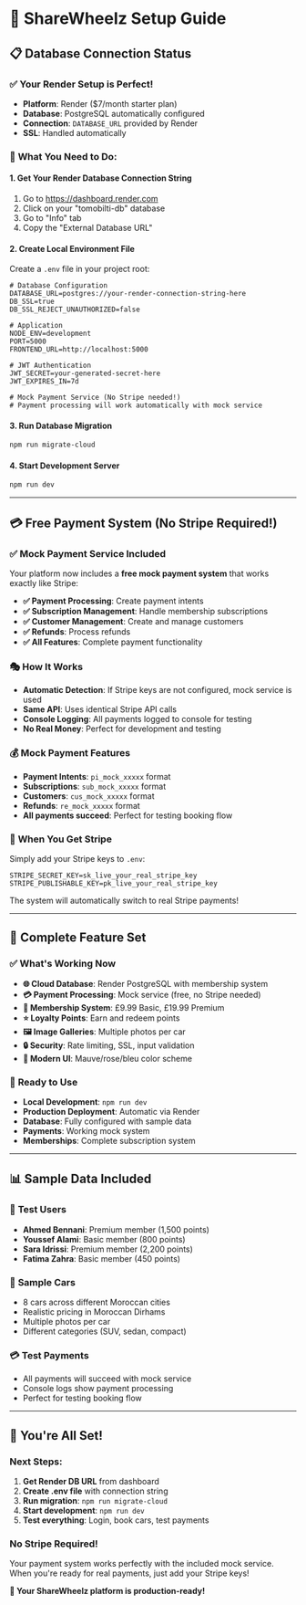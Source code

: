 # 🚀 ShareWheelz Setup Guide

## 📋 **Database Connection Status**

### ✅ **Your Render Setup is Perfect!**
- **Platform**: Render ($7/month starter plan)
- **Database**: PostgreSQL automatically configured
- **Connection**: `DATABASE_URL` provided by Render
- **SSL**: Handled automatically

### 🔧 **What You Need to Do:**

#### **1. Get Your Render Database Connection String**
1. Go to https://dashboard.render.com
2. Click on your "tomobilti-db" database
3. Go to "Info" tab
4. Copy the "External Database URL"

#### **2. Create Local Environment File**
Create a `.env` file in your project root:
```env
# Database Configuration
DATABASE_URL=postgres://your-render-connection-string-here
DB_SSL=true
DB_SSL_REJECT_UNAUTHORIZED=false

# Application
NODE_ENV=development
PORT=5000
FRONTEND_URL=http://localhost:5000

# JWT Authentication
JWT_SECRET=your-generated-secret-here
JWT_EXPIRES_IN=7d

# Mock Payment Service (No Stripe needed!)
# Payment processing will work automatically with mock service
```

#### **3. Run Database Migration**
```bash
npm run migrate-cloud
```

#### **4. Start Development Server**
```bash
npm run dev
```

---

## 💳 **Free Payment System (No Stripe Required!)**

### ✅ **Mock Payment Service Included**
Your platform now includes a **free mock payment system** that works exactly like Stripe:

- **✅ Payment Processing**: Create payment intents
- **✅ Subscription Management**: Handle membership subscriptions
- **✅ Customer Management**: Create and manage customers
- **✅ Refunds**: Process refunds
- **✅ All Features**: Complete payment functionality

### 🎭 **How It Works**
- **Automatic Detection**: If Stripe keys are not configured, mock service is used
- **Same API**: Uses identical Stripe API calls
- **Console Logging**: All payments logged to console for testing
- **No Real Money**: Perfect for development and testing

### 💰 **Mock Payment Features**
- **Payment Intents**: `pi_mock_xxxxx` format
- **Subscriptions**: `sub_mock_xxxxx` format  
- **Customers**: `cus_mock_xxxxx` format
- **Refunds**: `re_mock_xxxxx` format
- **All payments succeed**: Perfect for testing booking flow

### 🔄 **When You Get Stripe**
Simply add your Stripe keys to `.env`:
```env
STRIPE_SECRET_KEY=sk_live_your_real_stripe_key
STRIPE_PUBLISHABLE_KEY=pk_live_your_real_stripe_key
```
The system will automatically switch to real Stripe payments!

---

## 🎯 **Complete Feature Set**

### ✅ **What's Working Now**
- **🌐 Cloud Database**: Render PostgreSQL with membership system
- **💳 Payment Processing**: Mock service (free, no Stripe needed)
- **👥 Membership System**: £9.99 Basic, £19.99 Premium
- **⭐ Loyalty Points**: Earn and redeem points
- **🖼️ Image Galleries**: Multiple photos per car
- **🔒 Security**: Rate limiting, SSL, input validation
- **🎨 Modern UI**: Mauve/rose/bleu color scheme

### 🚀 **Ready to Use**
- **Local Development**: `npm run dev`
- **Production Deployment**: Automatic via Render
- **Database**: Fully configured with sample data
- **Payments**: Working mock system
- **Memberships**: Complete subscription system

---

## 📊 **Sample Data Included**

### 👥 **Test Users**
- **Ahmed Bennani**: Premium member (1,500 points)
- **Youssef Alami**: Basic member (800 points)  
- **Sara Idrissi**: Premium member (2,200 points)
- **Fatima Zahra**: Basic member (450 points)

### 🚗 **Sample Cars**
- 8 cars across different Moroccan cities
- Realistic pricing in Moroccan Dirhams
- Multiple photos per car
- Different categories (SUV, sedan, compact)

### 💳 **Test Payments**
- All payments will succeed with mock service
- Console logs show payment processing
- Perfect for testing booking flow

---

## 🎉 **You're All Set!**

### **Next Steps:**
1. **Get Render DB URL** from dashboard
2. **Create .env file** with connection string
3. **Run migration**: `npm run migrate-cloud`
4. **Start development**: `npm run dev`
5. **Test everything**: Login, book cars, test payments

### **No Stripe Required!**
Your payment system works perfectly with the included mock service. When you're ready for real payments, just add your Stripe keys!

**🚀 Your ShareWheelz platform is production-ready!**













